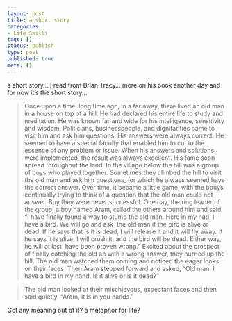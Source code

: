 ```yaml
---
layout: post
title: a short story
categories:
- Life Skills
tags: []
status: publish
type: post
published: true
meta: {}
---
```

a short story… I read from Brian Tracy… more on his book another day and for now it’s the short story…

>  

> Once upon a time, long time ago, in a far away, there lived an old man in a house on top of a hill. He had declared his entire life to study and meditation. He was known far and wide for his intelligence, sensitivity and wisdom. Politicians, businesspeople, and dignitarities came to visit him and ask him questions. His answers were always correct. He seemed to have a special faculty that enabled him to cut to the essence of any problem or issue. When his answers and solutions were implemented, the result was always excellent. His fame soon spread throughout the land. In the village below the hill was a group of boys who played together. Sometimes they climbed the hill to visit the old man and ask him questions, for which he always seemed have the correct answer. Over time, it became a little game, with the bouys continually trying to think of a question that the old man could not answer. Buy they were never successful. One day, the ring leader of the group, a boy named Aram, called the others around him and said, “I have finally found a way to stump the old man. Here in my had, I have a bird. We will go and ask  the old man if the bird is alive or dead. If he says that is it is dead, I will release it and it will fly away. If he says it is alive, I will crush it, and the bird will be dead. Either way, he will at last  have been proven wrong.” Excited about the prospect of finally catching the old an with a wrong answer, they hurried up the hill. The old man watched them coming and noticed the eager looks on their faces. Then Aram stepped forward and asked, “Old man, I have a bird in my hand. Is it alive or is it dead?”

>  

> The old man looked at their mischievous, expectant faces and then said quietly, “Aram, it is in you hands.”

Got any meaning out of it? a metaphor for life?

